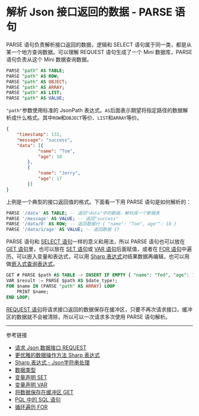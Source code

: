 # 解析 Json 接口返回的数据 - PARSE 语句

PARSE 语句负责解析接口返回的数据，逻辑和 SELECT 语句属于同一类，都是从某一个地方查询数据。可以理解 REQUEST 语句生成了一个 Mini 数据库，PARSE 语句负责从这个 Mini 数据查询数据。

```sql
PARSE "path" AS TABLE;
PARSE "path" AS ROW;
PARSE "path" AS OBJECT;
PARSE "path" AS ARRAY;
PARSE "path" AS LIST;
PARSE "path" AS VALUE;
```

`"path"`参数使用标准的 JsonPath 表达式。`AS`后面表示期望将指定路径的数据解析成什么格式。其中`ROW`和`OBJECT`等价、`LIST`和`ARRAY`等价。

```json
{
    "timestamp": 132,
    "message": "success",
    "data": [{
            "name": "Tom",
            "age": 18
        },
        {
            "name": "Jerry",
            "age": 17
        }]
}
```

上例是一个典型的接口返回值的格式。下面看一下用 PARSE 语句是如何解析的：

```sql
PARSE '/data' AS TABLE; -- 返回"data"中的数据，解析成一个数据表
PARSE '/message' AS VALUE; -- 返回"success"
PARSE '/data/0' AS ROW; -- 返回数据行 { "name": "Tom", age"": 18 }
PARSE '/data/1/age' AS VALUE; -- 返回数据 17
```

PARSE 语句和 [SELECT 语句](/pql/sql.md)一样的意义和用法，所以 PARSE 语句也可以放在 [GET 语句](/pql/get.md)里，也可以放在 [SET 语句](/pql/set.md)或 [VAR 语句](/pql/var.md)后面赋值，或者在 [FOR 语句](/pql/for.md)中遍历。可以嵌入变量和表达式，可以用 [Sharp 表达式](/pql/sharp.md)对结果数据再编辑，也可以用做[嵌入式查询表达式](/pql/query.md)。

```sql
GET # PARSE $path AS TABLE -> INSERT IF EMPTY { "name": "Ted", "age": 19 };
VAR $result := PARSE $path AS $date_type!;
FOR $name IN (PARSE "path" AS ARRAY) LOOP
    PRINT $name;
END LOOP;
```

[REQUEST 语句](/pql/request.md)将请求接口返回的数据保存在缓冲区，只要不再次请求接口，缓冲区的数据就不会被清除，所以可以一次请求多次使用 PARSE 语句解析。

---
参考链接

* [请求 Json 数据接口 REQUEST](/pql/request.md)
* [更优雅的数据操作方法 Sharp 表达式](/pql/sharp.md)
* [Sharp 表达式 - Json字符串处理](/pql/sharp-json.md)
* [数据类型](/pql/datatype.md)
* [变量声明 SET](/pql/set.md)
* [变量声明 VAR](/pql/var.md)
* [将数据保存在缓冲区 GET](/pql/get.md)
* [PQL 中的 SQL 语句](/pql/sql.md) 
* [循环遍历 FOR](/pql/for.md)
